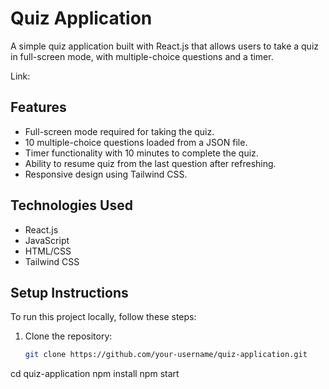 # Quiz Application

A simple quiz application built with React.js that allows users to take a quiz in full-screen mode, with multiple-choice questions and a timer.

Link: 

## Features

- Full-screen mode required for taking the quiz.
- 10 multiple-choice questions loaded from a JSON file.
- Timer functionality with 10 minutes to complete the quiz.
- Ability to resume quiz from the last question after refreshing.
- Responsive design using Tailwind CSS.

## Technologies Used

- React.js
- JavaScript
- HTML/CSS
- Tailwind CSS

## Setup Instructions

To run this project locally, follow these steps:

1. Clone the repository:
   ```bash
   git clone https://github.com/your-username/quiz-application.git
cd quiz-application
npm install
npm start
